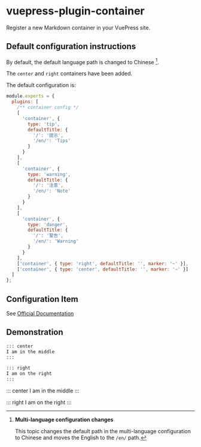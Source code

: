 # vuepress-plugin-container <MyBadge text="inherited" /> <MyBadge text="Default Chinese" />

Register a new Markdown container in your VuePress site.

## Default configuration instructions

By default, the default language path is changed to Chinese [^i18n].

The `center` and `right` containers have been added.

The default configuration is:

```js
module.exports = {
  plugins: [
    /** container config */
    [
      'container', {
        type: 'tip',
        defaultTitle: {
          '/': '提示',
          '/en/': 'Tips'
        }
      }
    ],
    [
      'container', {
        type: 'warning',
        defaultTitle: {
          '/': '注意',
          '/en/': 'Note'
        }
      }
    ],
    [
      'container', {
        type: 'danger',
        defaultTitle: {
          '/': '警告',
          '/en/': 'Warning'
        }
      }
    ],
    ['container', { type: 'right', defaultTitle: '', marker: '~' }],
    ['container', { type: 'center', defaultTitle: '', marker: '~' }]
  ]
};
```

## Configuration Item

See [Official Documentation](https://vuepress.github.io/en/plugins/container/#Configs)

## Demonstration

```md
::: center
I am in the middle
:::

::: right
I am on the right
:::
```

::: center
I am in the middle
:::

::: right
I am on the right
:::

[^i18n]: **Multi-language configuration changes**

    This topic changes the default path in the multi-language configuration to Chinese and moves the English to the `/en/` path.
